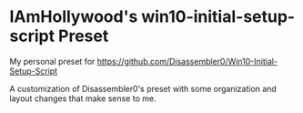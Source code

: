 # IAmHollywood's win10-initial-setup-script Preset
My personal preset for https://github.com/Disassembler0/Win10-Initial-Setup-Script

A customization of Disassembler0's preset with some organization and layout changes that make sense to me.
